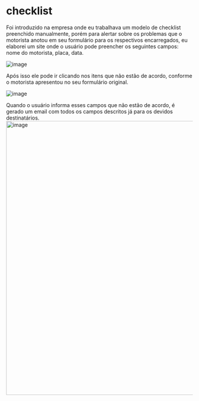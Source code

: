 # checklist

Foi introduzido na empresa onde eu trabalhava um modelo de checklist preenchido manualmente, porém para alertar sobre os problemas que o motorista anotou em seu formulário para os respectivos encarregados, eu elaborei um site onde o usuário pode preencher os seguintes campos: nome do motorista, placa, data.

![image](https://github.com/ferreiraigormax/checklist/assets/73723808/e7e691c8-747c-4811-a24d-c69e77fd9338)


 Após isso ele pode ir clicando nos itens que não estão de acordo, conforme o motorista apresentou no seu formulário original. 


![image](https://github.com/ferreiraigormax/checklist/assets/73723808/ede63233-e7ba-4b7f-a343-2dd21cfe4d3b)


Quando o usuário informa esses campos que não estão de acordo, é gerado um email com todos os campos descritos já para os devidos destinatários.
<img width="737" alt="image" src="https://github.com/ferreiraigormax/checklist/assets/73723808/46ce0ab1-d44b-4e61-b872-5bff9b744fdc">
